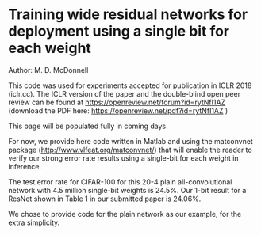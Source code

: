 # Training wide residual networks for deployment using a single bit for each weight

Author: M. D. McDonnell

This code was used for experiments accepted for publication in ICLR 2018 (iclr.cc). The ICLR version of the paper  and the double-blind open peer review can be found at https://openreview.net/forum?id=rytNfI1AZ (download the PDF here: https://openreview.net/pdf?id=rytNfI1AZ ) 

This page will be populated fully in coming days.

For now, we provide here code written in Matlab and using the matconvnet package (http://www.vlfeat.org/matconvnet/) that will enable the reader to verify our strong error rate results using a single-bit for each weight in inference.

The test error rate for CIFAR-100 for this 20-4 plain all-convolutional network with 4.5 million single-bit weights is 24.5%. Our 1-bit result for a ResNet shown in Table 1 in our submitted paper is 24.06%. 

We chose to provide code for the plain network as our example, for the extra simplicity.
